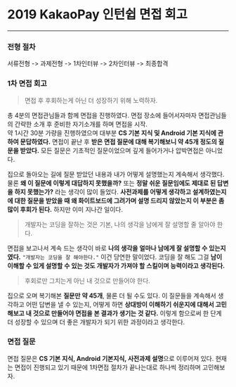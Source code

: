 # 2019 KakaoPay 인턴쉽 면접 회고
***

### __전형 절차__

서류전형 -> 과제전형 -> 1차인터뷰 -> 2차인터뷰 -> 최종합격

### __1차 면접 회고__

> 면접 후 후회하는게 아닌 더 성장하기 위해 노력하자.

총 4분의 면접관님들과 함께 면접을 진행하였다. 면접 장소에 들어서자마자 면접관님들의 간략한 소개 후 준비한 자기소개를 하며 면접을 시작.  
약 1시간 30분 가량을 진행하였으며 대부분 **CS 기본 지식 및 Android 기본 지식에 관하여 문답하였다.** 면접이 끝난 후 **받은 면접 질문에 대해 복기해보니 약 45개 정도의 질문을 받았다.** 모든 질문은 기초적인 질문이었으며 깊게 들어가거나 압박면접은 아니었다.  

집으로 돌아오는 길에 질문 받았던 내용과 내가 어떻게 설명했는지 계속해서 생각했다. 물론 **왜 이 질문에 이렇게 대답하지 못했을까?** 또는 **정말 쉬운 질문임에도 제대로 된 답변을 하지 못했는가?** 라는 생각이 많이 들었다. **사전과제를 어떻게 생각하고 설계하였는지에 대한 질문을 받았을 때 왜 화이트보드에 그려가며 설명 드리지 않았는지 이 부분은 좀 많이 후회가 된다.** 하지만 이미 지나간 일이다.

> 개발자는 코딩을 잘하는 것은 기본, 나의 생각을 남에게 잘 설명할 줄 알아야 한다.

면접을 보고나서 계속 드는 생각이 바로 **나의 생각을 얼마나 남에게 잘 설명할 수 있는지였다.** `"개발자는 코딩을 잘 해야한다."` 이건 당연한 말이었다. 코딩을 잘 해도 그걸 **남이 이해할 수 있게 설명할 수 있는 것도 개발자가 가져야 할 스킬이며 능력이라고 생각된다.**

> 후회로만 그치는게 아닌 내 것으로 만들어야 한다.

집으로 오며 복기해본 **질문만 약 45개**, 물론 더 될 수도 있다. 이 질문들을 계속해서 생각하고 어떤 답변을 낼 수 있는지, 어떻게 하면 **상대방이 이해하기 쉬운지에 대해서 고민해보고 내 것으로 만들어야 면접을 본 결과가 생기는 것 같다.** 이렇게 함으로써 한 단계 더 성장할 수 있으며 더 좋은 개발자가 되기 위한 과정이라고 생각한다.

### __면접 질문__

면접 질문은 **CS 기본 지식, Android 기본지식, 사전과제 설명**으로 이루어져 있다. 현재는 면접이 진행되고 있기 때문에 1차면접 절차가 끝나는대로 하나씩 정리하며 고민해보자.
